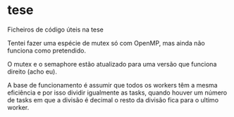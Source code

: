 # tese

Ficheiros de código úteis na tese

Tentei fazer uma espécie de mutex só com OpenMP, mas ainda não funciona como pretendido.

O mutex e o semaphore estão atualizado para uma versão que funciona direito (acho eu).

A base de funcionamento é assumir que todos os workers têm a mesma eficiência e por isso dividir igualmente as tasks, quando houver um número de tasks em que a divisão é decimal o resto da divisão fica para o ultimo worker.

